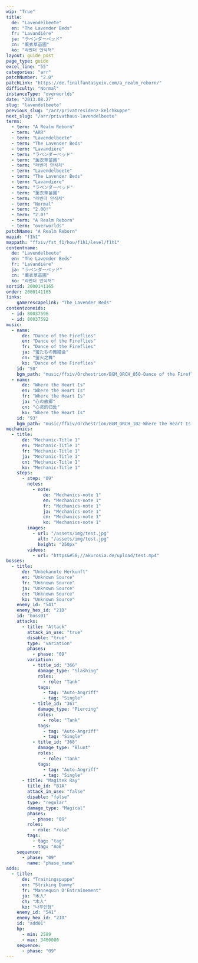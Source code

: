 ```yaml
---
wip: "True"
title:
  de: "Lavendelbeete"
  en: "The Lavender Beds"
  fr: "Lavandière"
  ja: "ラベンダーベッド"
  cn: "薰衣草苗圃"
  ko: "라벤더 안식처"
layout: guide_post
page_type: guide
excel_line: "55"
categories: "arr"
patchNumber: "2.0"
patchLink: "https://de.finalfantasyxiv.com/a_realm_reborn/"
difficulty: "Normal"
instanceType: "overworlds"
date: "2013.08.27"
slug: "lavendelbeete"
previous_slug: "/arr/privatresidenz-kelchkuppe"
next_slug: "/arr/privathaus-lavendelbeete"
terms:
  - term: "A Realm Reborn"
  - term: "ARR"
  - term: "Lavendelbeete"
  - term: "The Lavender Beds"
  - term: "Lavandière"
  - term: "ラベンダーベッド"
  - term: "薰衣草苗圃"
  - term: "라벤더 안식처"
  - term: "Lavendelbeete"
  - term: "The Lavender Beds"
  - term: "Lavandière"
  - term: "ラベンダーベッド"
  - term: "薰衣草苗圃"
  - term: "라벤더 안식처"
  - term: "Normal"
  - term: "2.00!"
  - term: "2.0!"
  - term: "A Realm Reborn"
  - term: "overworlds"
patchName: "A Realm Reborn"
mapid: "f1h1"
mappath: "ffxiv/fst_f1/hou/f1h1/level/f1h1"
contentname:
  de: "Lavendelbeete"
  en: "The Lavender Beds"
  fr: "Lavandière"
  ja: "ラベンダーベッド"
  cn: "薰衣草苗圃"
  ko: "라벤더 안식처"
sortid: 2000141165
order: 2000141165
links:
    gamerescapelink: "The_Lavender_Beds"
contentzoneids:
  - id: 80037596
  - id: 80037592
music:
  - name:
      de: "Dance of the Fireflies"
      en: "Dance of the Fireflies"
      fr: "Dance of the Fireflies"
      ja: "蛍たちの舞踏会"
      cn: "萤火之舞"
      ko: "Dance of the Fireflies"
    id: "50"
    bgm_path: "music/ffxiv/Orchestrion/BGM_ORCH_050-Dance of the Fireflies.ogg"
  - name:
      de: "Where the Heart Is"
      en: "Where the Heart Is"
      fr: "Where the Heart Is"
      ja: "心の故郷"
      cn: "心灵的归处"
      ko: "Where the Heart Is"
    id: "93"
    bgm_path: "music/ffxiv/Orchestrion/BGM_ORCH_102-Where the Heart Is.ogg"
mechanics:
  - title:
      de: "Mechanic-Title 1"
      en: "Mechanic-Title 1"
      fr: "Mechanic-Title 1"
      ja: "Mechanic-Title 1"
      cn: "Mechanic-Title 1"
      ko: "Mechanic-Title 1"
    steps:
      - step: "09"
        notes:
          - note:
              de: "Mechanics-note 1"
              en: "Mechanics-note 1"
              fr: "Mechanics-note 1"
              ja: "Mechanics-note 1"
              cn: "Mechanics-note 1"
              ko: "Mechanics-note 1"
        images:
          - url: "/assets/img/test.jpg"
            alt: "/assets/img/test.jpg"
            height: "250px"
        videos:
          - url: "https&#58;//akurosia.de/upload/test.mp4"
bosses:
  - title:
      de: "Unbekannte Herkunft"
      en: "Unknown Source"
      fr: "Unknown Source"
      ja: "Unknown Source"
      cn: "Unknown Source"
      ko: "Unknown Source"
    enemy_id: "541"
    enemy_hex_id: "21D"
    id: "boss01"
    attacks:
      - title: "Attack"
        attack_in_use: "true"
        disable: "true"
        type: "variation"
        phases:
          - phase: "09"
        variation:
          - title_id: "366"
            damage_type: "Slashing"
            roles:
              - role: "Tank"
            tags:
              - tag: "Auto-Angriff"
              - tag: "Single"
          - title_id: "367"
            damage_type: "Piercing"
            roles:
              - role: "Tank"
            tags:
              - tag: "Auto-Angriff"
              - tag: "Single"
          - title_id: "368"
            damage_type: "Blunt"
            roles:
              - role: "Tank"
            tags:
              - tag: "Auto-Angriff"
              - tag: "Single"
      - title: "Magitek Ray"
        title_id: "B1A"
        attack_in_use: "false"
        disable: "false"
        type: "regular"
        damage_type: "Magical"
        phases:
          - phase: "09"
        roles:
          - role: "role"
        tags:
          - tag: "tag"
          - tag: "AoE"
    sequence:
      - phase: "09"
        name: "phase_name"
adds:
  - title:
      de: "Trainingspuppe"
      en: "Striking Dummy"
      fr: "Mannequin D'Entraînement"
      ja: "木人"
      cn: "木人"
      ko: "나무인형"
    enemy_id: "541"
    enemy_hex_id: "21D"
    id: "add01"
    hp:
      - min: 2589
      - max: 3460000
    sequence:
      - phase: "09"
---
```

